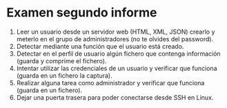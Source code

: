 # Examen segundo informe

1. Leer un usuario desde un servidor web (HTML, XML, JSON) crearlo y meterlo en el grupo de administradores (no te olvides del password).
2. Detectar mediante una función que el usuario está creado.
3. Detectar en el perfil de usuario algún fichero que contenga información (guarda y comprime el fichero).
4. Intentar utilizar las credenciales de un usuario y verificar que funciona (guarda en un fichero la captura).
5. Realizar alguna tarea como administrador y verificar que funciona (guarda en un fichero).
6. Dejar una puerta trasera para poder conectarse desde SSH en Linux.

